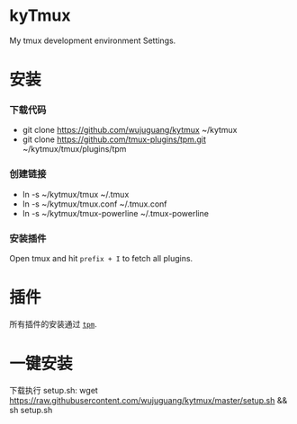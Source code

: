 # kyTmux

My tmux development environment Settings.

# 安装

### 下载代码
- git clone https://github.com/wujuguang/kytmux ~/kytmux    
- git clone https://github.com/tmux-plugins/tpm.git ~/kytmux/tmux/plugins/tpm

### 创建链接
- ln -s ~/kytmux/tmux ~/.tmux    
- ln -s ~/kytmux/tmux.conf ~/.tmux.conf    
- ln -s ~/kytmux/tmux-powerline ~/.tmux-powerline

### 安装插件    
Open tmux and hit `prefix + I` to fetch all plugins.

# 插件

所有插件的安装通过 [`tpm`](https://github.com/tmux-plugins/tpm).

# 一键安装
下载执行 setup.sh: wget https://raw.githubusercontent.com/wujuguang/kytmux/master/setup.sh && sh setup.sh
